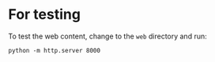 # For testing

To test the web content, change to the `web` directory and run:

```
python -m http.server 8000
```
